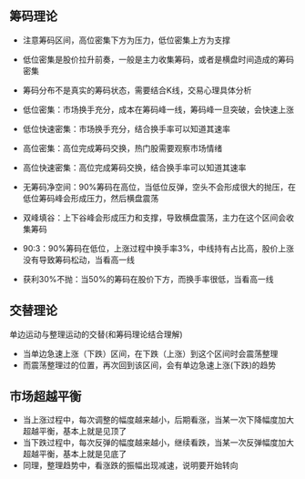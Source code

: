 ## 筹码理论

* 注意筹码区间，高位密集下方为压力，低位密集上方为支撑
* 低位密集是股价拉升前奏，一般是主力收集筹码，或者是横盘时间造成的筹码密集
* 筹码分布不是真实的筹码状态，需要结合K线，交易心理具体分析

* 低位密集：市场换手充分，成本在筹码峰一线，筹码峰一旦突破，会快速上涨
* 低位快速密集：市场换手充分，结合换手率可以知道其速率
* 高位密集：高位完成筹码交换，热门股需要观察市场情绪
* 高位快速密集：高位完成筹码交换，结合换手率可以知道其速率
* 无筹码净空间：90%筹码在高位，当低位反弹，空头不会形成很大的抛压，在低位筹码峰会形成压力，然后横盘震荡
* 双峰填谷：上下谷峰会形成压力和支撑，导致横盘震荡，主力在这个区间会收集筹码
* 90:3：90%筹码在低位，上涨过程中换手率3%，中线持有占比高，股价上涨没有导致筹码松动，当看高一线
* 获利30%不抛：当50%的筹码在股价下方，而换手率很低，当看高一线

## 交替理论

单边运动与整理运动的交替(和筹码理论结合理解)
* 当单边急速上涨（下跌）区间，在下跌（上涨）到这个区间时会震荡整理
* 而震荡整理过的位置，再次回到该区间，会有单边急速上涨(下跌)的趋势

## 市场超越平衡

* 当上涨过程中，每次调整的幅度越来越小，后期看涨，当某一次下降幅度加大超越平衡，基本上就是见顶了
* 当下跌过程中，每次反弹的幅度越来越小，继续看跌，当某一次反弹幅度加大超越平衡，基本上就是见底了
* 同理，整理趋势中，看涨跌的振幅出现减速，说明要开始转向
